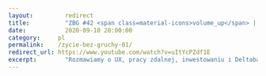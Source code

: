 ```yaml
---
layout: 	    redirect
title:  	    "ZBG #42 <span class=material-icons>volume_up</span> | UX, praca zdalna, inwestowanie, Deltabadger &#8629;"
date:   	    2020-09-10 20:00:00
category: 	  pl
permalink:    /zycie-bez-gruchy-01/
redirect_url: https://www.youtube.com/watch?v=uItYcPZdf1E
excerpt:	    "Rozmawiamy o UX, pracy zdalnej, inwestowaniu i Deltabadgerze."
---
```

